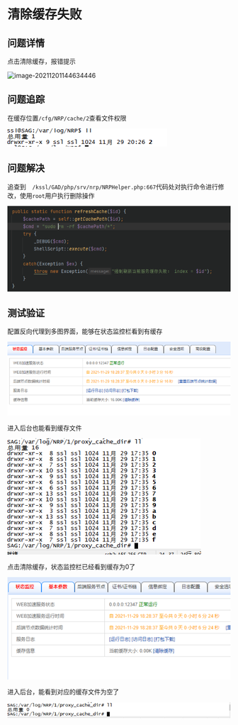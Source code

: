 # 清除缓存失败

## 问题详情

点击清除缓存，报错提示

![image-20211201144634446](C:\Users\admin\AppData\Roaming\Typora\typora-user-images\image-20211201144634446.png)

## 问题追踪

在缓存位置`/cfg/NRP/cache/2`查看文件权限

![image-20211201145722221](清除缓存失败.assets/image-20211201145722221.png)



## 问题解决

追查到`  /kssl/GAD/php/srv/nrp/NRPHelper.php:667`代码处对执行命令进行修改，使用`root`用户执行删除操作

![image-20211201150000011](清除缓存失败.assets/image-20211201150000011.png)

## 测试验证

配置反向代理到多图界面，能够在状态监控栏看到有缓存

![image-20211201164916970](清除缓存失败.assets/image-20211201164916970.png)

进入后台也能看到缓存文件

![image-20211201165005082](清除缓存失败.assets/image-20211201165005082.png)

点击清除缓存，状态监控栏已经看到缓存为0了

![image-20211201165142271](清除缓存失败.assets/image-20211201165142271.png)

进入后台，能看到对应的缓存文件为空了

![image-20211201165215697](清除缓存失败.assets/image-20211201165215697.png)

